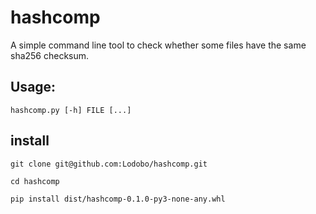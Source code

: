 # hashcomp

A simple command line tool to check whether some files have the same sha256 checksum.

## Usage:

`hashcomp.py [-h] FILE [...]`

## install

`git clone git@github.com:Lodobo/hashcomp.git`

`cd hashcomp`

`pip install dist/hashcomp-0.1.0-py3-none-any.whl`
